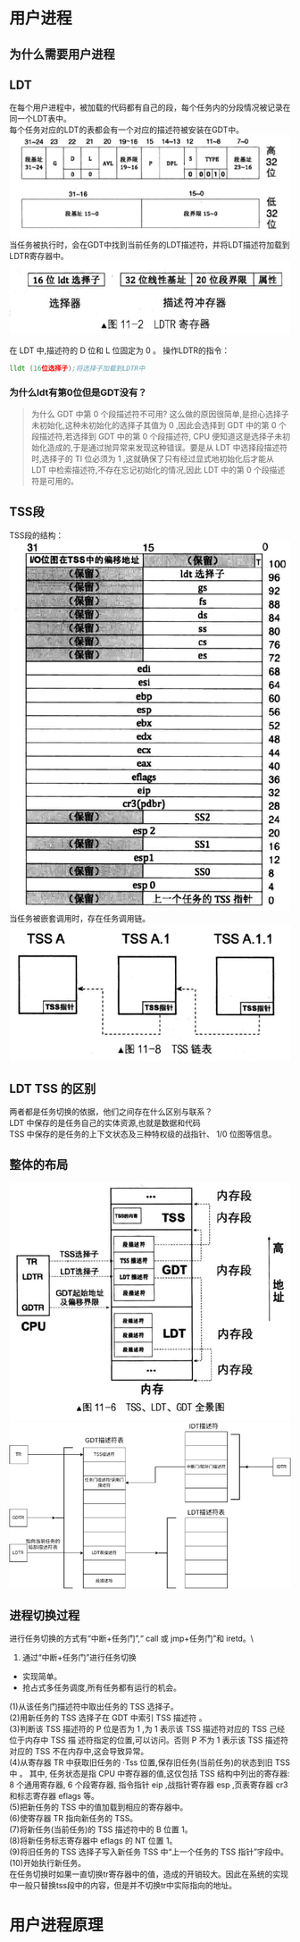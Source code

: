 # 用户进程
## 为什么需要用户进程
## LDT
在每个用户进程中，被加载的代码都有自己的段，每个任务内的分段情况被记录在同一个LDT表中。\
每个任务对应的LDT的表都会有一个对应的描述符被安装在GDT中。\
![图 0](../../images/e966cd05b3a07361dd3e6b838fafa05a0d2899a2e85b09ce5f8fc3f285856252.png)
当任务被执行时，会在GDT中找到当前任务的LDT描述符，并将LDT描述符加载到LDTR寄存器中。\
![图 1](../../images/36b18554c6333deceb015097c93f99997463af39472e400ba39a07d50255b331.png)  

在 LDT 中,描述符的 D 位和 L 位固定为 0 。
操作LDTR的指令：
```asm
lldt (16位选择子);将选择子加载到LDTR中
```
### 为什么ldt有第0位但是GDT没有？
>为什么 GDT 中第 0 个段描述符不可用?
这么做的原因很简单,是担心选择子未初始化,这种未初始化的选择子其值为 0 ,因此会选择到 GDT 中的第 0 个段描述符,若选择到 GDT 中的第 0 个段描述符, CPU 便知道这是选择子未初始化造成的,于是通过抛异常来发现这种错误。要是从 LDT 中选择段描述符时,选择子的 TI 位必须为 1 ,这就确保了只有经过显式地初始化后才能从 LDT 中检索描述符,不存在忘记初始化的情况,因此 LDT 中的第 0 个段描述符是可用的。
## TSS段
TSS段的结构：\
![图 5](../../images/09a2179873a6775443d490907ebda33ac55e796eaa1bf37927ee00f91af0e5c4.png)  
当任务被嵌套调用时，存在任务调用链。\
![图 3](../../images/07fff00cabe71b0f0d8fee46a96e20e587476a6e8e422e8b4cdd0f652ccf35a8.png)  

## LDT TSS 的区别
两者都是任务切换的依据，他们之间存在什么区别与联系？\
LDT 中保存的是任务自己的实体资源,也就是数据和代码\
TSS 中保存的是任务的上下文状态及三种特权级的战指针、 1/0 位图等信息。
## 整体的布局
![图 2](../../images/95795d8ff32e7e6b678543fd4140fc782001a18de4f6ba819def40a1481daa46.png) 
![图 4](../../images/f2b9ef93ad4da7c8570b0c0449d6bbb6925e68f6a01abe682bb44411127ea298.png)  
## 进程切换过程
进行任务切换的方式有“中断+任务门”,“ call 或 jmp+任务门”和 iretd。\
1. 通过“中断+任务门”进行任务切换
* 实现简单。
* 抢占式多任务调度,所有任务都有运行的机会。

(1)从该任务门描述符中取出任务的 TSS 选择子。\
(2)用新任务的 TSS 选择子在 GDT 中索引 TSS 描述符 。\
(3)判断该 TSS 描述符的 P 位是否为 1 ,为 1 表示该 TSS 描述符对应的 TSS 己经位于内存中 TSS 描
述符指定的位置,可以访问。否则 P 不为 1 表示该 TSS 描述符对应的 TSS 不在内存中,这会导致异常。\
(4)从寄存器 TR 中获取旧任务的 ·Tss 位置,保存旧任务(当前任务)的状态到旧 TSS 中 。 其中,
任务状态是指 CPU 中寄存器的值,这仅包括 TSS 结构中列出的寄存器: 8 个通用寄存器, 6 个段寄存器,
指令指针 eip ,战指针寄存器 esp ,页表寄存器 cr3 和标志寄存器 eflags 等。\
(5)把新任务的 TSS 中的值加载到相应的寄存器中。\
(6)使寄存器 TR 指向新任务的 TSS。\
(7)将新任务(当前任务)的 TSS 描述符中的 B 位置 1。\
(8)将新任务标志寄存器中 eflags 的 NT 位置 1。\
(9)将旧任务的 TSS 选择子写入新任务 TSS 中“上一个任务的 TSS 指针”宇段中。\
(10)开始执行新任务。\
在任务切换时如果一直切换tr寄存器中的值，造成的开销较大。因此在系统的实现中一般只替换tss段中的内容，但是并不切换tr中实际指向的地址。
# 用户进程原理
